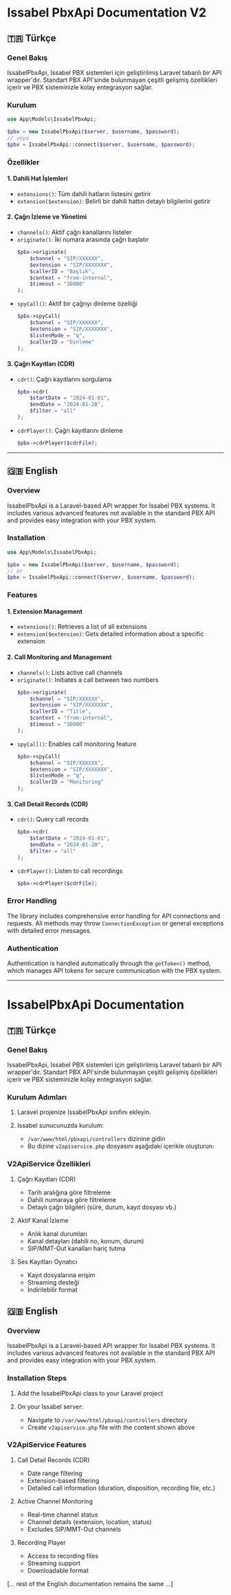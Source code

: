 # Issabel PbxApi Documentation V2

## 🇹🇷 Türkçe

### Genel Bakış
IssabelPbxApi, Issabel PBX sistemleri için geliştirilmiş Laravel tabanlı bir API wrapper'dır. Standart PBX API'sinde bulunmayan çeşitli gelişmiş özellikleri içerir ve PBX sisteminizle kolay entegrasyon sağlar.

### Kurulum
```php
use App\Models\IssabelPbxApi;

$pbx = new IssabelPbxApi($server, $username, $password);
// veya
$pbx = IssabelPbxApi::connect($server, $username, $password);
```

### Özellikler

#### 1. Dahili Hat İşlemleri
- `extensions()`: Tüm dahili hatların listesini getirir
- `extension($extension)`: Belirli bir dahili hattın detaylı bilgilerini getirir

#### 2. Çağrı İzleme ve Yönetimi
- `channels()`: Aktif çağrı kanallarını listeler
- `originate()`: İki numara arasında çağrı başlatır
  ```php
  $pbx->originate(
      $channel = "SIP/XXXXXX", 
      $extension = "SIP/XXXXXXX",
      $callerID = "Başlık",
      $context = "from-internal",
      $timeout = "30000"
  );
  ```
- `spyCall()`: Aktif bir çağrıyı dinleme özelliği
  ```php
  $pbx->spyCall(
      $channel = "SIP/XXXXXX",
      $extension = "SIP/XXXXXXX",
      $listenMode = "q",
      $callerID = "Dinleme"
  );
  ```

#### 3. Çağrı Kayıtları (CDR)
- `cdr()`: Çağrı kayıtlarını sorgulama
  ```php
  $pbx->cdr(
      $startDate = "2024-01-01",
      $endDate = "2024-01-20",
      $filter = "all"
  );
  ```
- `cdrPlayer()`: Çağrı kayıtlarını dinleme
  ```php
  $pbx->cdrPlayer($cdrFile);
  ```

---

## 🇬🇧 English

### Overview
IssabelPbxApi is a Laravel-based API wrapper for Issabel PBX systems. It includes various advanced features not available in the standard PBX API and provides easy integration with your PBX system.

### Installation
```php
use App\Models\IssabelPbxApi;

$pbx = new IssabelPbxApi($server, $username, $password);
// or
$pbx = IssabelPbxApi::connect($server, $username, $password);
```

### Features

#### 1. Extension Management
- `extensions()`: Retrieves a list of all extensions
- `extension($extension)`: Gets detailed information about a specific extension

#### 2. Call Monitoring and Management
- `channels()`: Lists active call channels
- `originate()`: Initiates a call between two numbers
  ```php
  $pbx->originate(
      $channel = "SIP/XXXXXX", 
      $extension = "SIP/XXXXXXX",
      $callerID = "Title",
      $context = "from-internal",
      $timeout = "30000"
  );
  ```
- `spyCall()`: Enables call monitoring feature
  ```php
  $pbx->spyCall(
      $channel = "SIP/XXXXXX",
      $extension = "SIP/XXXXXXX",
      $listenMode = "q",
      $callerID = "Monitoring"
  );
  ```

#### 3. Call Detail Records (CDR)
- `cdr()`: Query call records
  ```php
  $pbx->cdr(
      $startDate = "2024-01-01",
      $endDate = "2024-01-20",
      $filter = "all"
  );
  ```
- `cdrPlayer()`: Listen to call recordings
  ```php
  $pbx->cdrPlayer($cdrFile);
  ```

### Error Handling
The library includes comprehensive error handling for API connections and requests. All methods may throw `ConnectionException` or general exceptions with detailed error messages.

### Authentication
Authentication is handled automatically through the `getToken()` method, which manages API tokens for secure communication with the PBX system.



------------


# IssabelPbxApi Documentation

## 🇹🇷 Türkçe

### Genel Bakış
IssabelPbxApi, Issabel PBX sistemleri için geliştirilmiş Laravel tabanlı bir API wrapper'dır. Standart PBX API'sinde bulunmayan çeşitli gelişmiş özellikleri içerir ve PBX sisteminizle kolay entegrasyon sağlar.

### Kurulum Adımları

1. Laravel projenize IssabelPbxApi sınıfını ekleyin.

2. Issabel sunucunuzda kurulum:
   - `/var/www/html/pbxapi/controllers` dizinine gidin
   - Bu dizine `v2apiservice.php` dosyasını aşağıdaki içerikle oluşturun:

### V2ApiService Özellikleri

1. Çağrı Kayıtları (CDR)
   - Tarih aralığına göre filtreleme
   - Dahili numaraya göre filtreleme
   - Detaylı çağrı bilgileri (süre, durum, kayıt dosyası vb.)

2. Aktif Kanal İzleme
   - Anlık kanal durumları
   - Kanal detayları (dahili no, konum, durum)
   - SIP/MMT-Out kanalları hariç tutma

3. Ses Kayıtları Oynatıcı
   - Kayıt dosyalarına erişim
   - Streaming desteği
   - İndirilebilir format

## 🇬🇧 English

### Overview
IssabelPbxApi is a Laravel-based API wrapper for Issabel PBX systems. It includes various advanced features not available in the standard PBX API and provides easy integration with your PBX system.

### Installation Steps

1. Add the IssabelPbxApi class to your Laravel project

2. On your Issabel server:
   - Navigate to `/var/www/html/pbxapi/controllers` directory
   - Create `v2apiservice.php` file with the content shown above

### V2ApiService Features

1. Call Detail Records (CDR)
   - Date range filtering
   - Extension-based filtering
   - Detailed call information (duration, disposition, recording file, etc.)

2. Active Channel Monitoring
   - Real-time channel status
   - Channel details (extension, location, status)
   - Excludes SIP/MMT-Out channels

3. Recording Player
   - Access to recording files
   - Streaming support
   - Downloadable format

[... rest of the English documentation remains the same ...]
